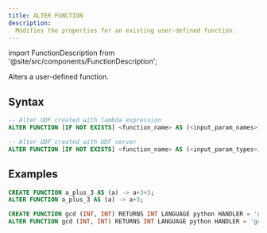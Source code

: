```yaml
---
title: ALTER FUNCTION
description:
  Modifies the properties for an existing user-defined function.
---
```

import FunctionDescription from '@site/src/components/FunctionDescription';

<FunctionDescription description="Introduced or updated: v1.2.116"/>

Alters a user-defined function.

## Syntax

```sql
-- Alter UDF created with lambda expression
ALTER FUNCTION [IF NOT EXISTS] <function_name> AS (<input_param_names>) -> <lambda_expression> [DESC='<description>']

-- Alter UDF created with UDF server
ALTER FUNCTION [IF NOT EXISTS] <function_name> AS (<input_param_types>) RETURNS <return_type> LANGUAGE <language_name> HANDLER = '<handler_name>' ADDRESS = '<udf_server_address>' [DESC='<description>']
```

## Examples

```sql
CREATE FUNCTION a_plus_3 AS (a) -> a+3+3;
ALTER FUNCTION a_plus_3 AS (a) -> a+3;

CREATE FUNCTION gcd (INT, INT) RETURNS INT LANGUAGE python HANDLER = 'gcd' ADDRESS = 'http://0.0.0.0:8815';
ALTER FUNCTION gcd (INT, INT) RETURNS INT LANGUAGE python HANDLER = 'gcd_new' ADDRESS = 'http://0.0.0.0:8815';
```